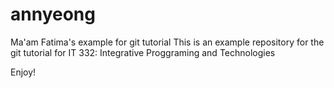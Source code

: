 # annyeong
Ma'am Fatima's example for git tutorial
This is an example repository for the git tutorial for IT 332: Integrative Proggraming and Technologies

Enjoy!